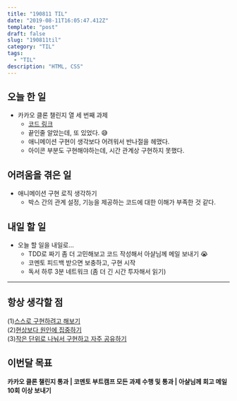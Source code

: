 ```yaml
---
title: "190811 TIL"
date: "2019-08-11T16:05:47.412Z"
template: "post"
draft: false
slug: "190811til"
category: "TIL"
tags:
  - "TIL"
description: "HTML, CSS"
---
```


## 오늘 한 일

- 카카오 클론 챌린지 열 세 번째 과제
  - [코드 링크](https://codesandbox.io/s/blueprint-tpbkf)
  - 끝인줄 알았는데, 또 있었다. 😅
  - 애니메이션 구현이 생각보다 어려워서 반나절을 헤맸다.
  - 아이콘 부분도 구현해야하는데, 시간 관계상 구현하지 못했다.

## 어려움을 겪은 일

- 애니메이션 구현 로직 생각하기
  - 박스 간의 관계 설정, 기능을 제공하는 코드에 대한 이해가 부족한 것 같다.

## 내일 할 일

- 오늘 할 일을 내일로...
  - TDD로 짜기 좀 더 고민해보고 코드 작성해서 아샬님께 메일 보내기 😭
  - 코멘토 피드백 받으면 보충하고, 구현 시작
  - 독서 하루 3분 네트워크 (좀 더 긴 시간 투자해서 읽기)

---



## 항상 생각할 점

(1)<u>스스로 구현하려고 해보기</u> <br>(2)<u>현상보다 원인에 집중하기</u> <br>(3)<u>작은 단위로 나눠서 구현하고 자주 공유하기</u>



## 이번달 목표

**카카오 클론 챌린지 통과 | 코멘토 부트캠프 모든 과제 수행 및 통과 | 아샬님께 회고 메일 10회 이상 보내기**

